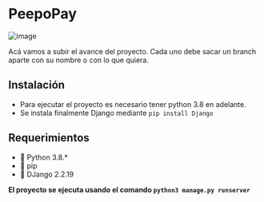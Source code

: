 # PeepoPay


![image](https://i.imgur.com/EhMWqPU.png)

Acá vamos a subir el avance del proyecto.
Cada uno debe sacar un branch aparte con su nombre o con lo que quiera. 

## Instalación
 - Para ejecutar el proyecto es necesario tener python 3.8 en adelante.
 - Se instala finalmente Django mediante `pip install Django`

## Requerimientos
 - 🍌 Python 3.8.*
 - 🥭 pip
 - 🍉 DJango 2.2.19
 
 **El proyecto se ejecuta usando el comando `python3 manage.py runserver`**

